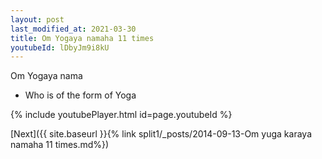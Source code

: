 ```yaml
---
layout: post
last_modified_at: 2021-03-30
title: Om Yogaya namaha 11 times
youtubeId: lDbyJm9i8kU
---
```

 
 
Om Yogaya nama 
 
 -  Who is of the form of Yoga 
 
  
 
  
 
 
 
 
 
 


{% include youtubePlayer.html id=page.youtubeId %}
 
[Next]({{ site.baseurl }}{% link  split1/_posts/2014-09-13-Om yuga karaya namaha 11 times.md%})
 
